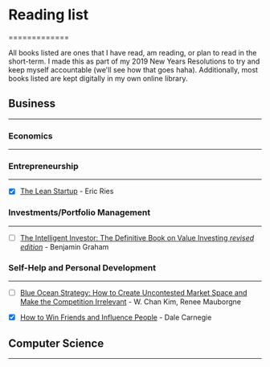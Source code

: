 # Reading list #
=============

All books listed are ones that I have read, am reading, or plan to read in the short-term. I made this as part of my 2019 New Years Resolutions to try and keep myself accountable (we'll see how that goes haha). Additionally, most books listed are kept digitally in my own online library.

## Business ##
---------------

### Economics ###
---------------

### Entrepreneurship ###
---------------

- [x] [The Lean Startup](https://www.amazon.com/Lean-Startup-Entrepreneurs-Continuous-Innovation/dp/0307887898) - Eric Ries

### Investments/Portfolio Management ###
---------------

- [ ] [The Intelligent Investor: The Definitive Book on Value Investing _revised edition_](https://www.amazon.com/Intelligent-Investor-Definitive-Investing-Essentials/dp/0060555661) - Benjamin Graham


### Self-Help and Personal Development ###
---------------

- [ ] [Blue Ocean Strategy: How to Create Uncontested Market Space and Make the Competition Irrelevant](https://www.amazon.com/Blue-Ocean-Strategy-Uncontested-Competition/dp/1591396190) - W. Chan Kim, Renee Mauborgne
- [x] [How to Win Friends and Influence People](https://www.amazon.com/How-Win-Friends-Influence-People/dp/0671027034) - Dale Carnegie





## Computer Science ##
-----------------------------------------